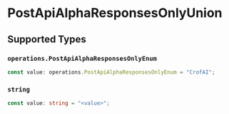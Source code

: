 # PostApiAlphaResponsesOnlyUnion


## Supported Types

### `operations.PostApiAlphaResponsesOnlyEnum`

```typescript
const value: operations.PostApiAlphaResponsesOnlyEnum = "CrofAI";
```

### `string`

```typescript
const value: string = "<value>";
```

